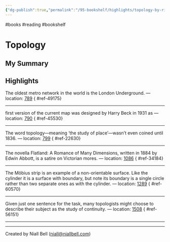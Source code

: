```yaml
---
{"dg-publish":true,"permalink":"/95-bookshelf/highlights/topology-by-richard-earl/","hide":true,"noteIcon":"","created":"2024-10-30T06:24:18.171-07:00","updated":"2024-10-30T06:46:17.834-07:00"}
---
```


#books #reading #bookshelf

# Topology
## My Summary


## Highlights

The oldest metro network in the world is the London Underground. — location: [789]()
{ #ref-49175}


---
first version of the current map was designed by Harry Beck in 1931 as — location: [790]()
{ #ref-45530}


---
The word topology—meaning ‘the study of place’—wasn’t even coined until 1836. — location: [799]()
{ #ref-22630}


---
The novella Flatland: A Romance of Many Dimensions, written in 1884 by Edwin Abbott, is a satire on Victorian mores. — location: [1086]()
{ #ref-34184}


---
The Möbius strip is an example of a non-orientable surface. Like the cylinder it is a surface with boundary, but note its boundary is a single circle rather than two separate ones as with the cylinder. — location: [1289]()
{ #ref-60570}


---
Given just one sentence for the task, many topologists might choose to describe their subject as the study of continuity. — location: [1508]()
{ #ref-56151}


---


---
Created by Niall Bell (niall@niallbell.com)

